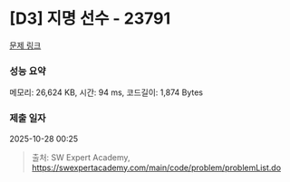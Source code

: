 # [D3] 지명 선수 - 23791 

[문제 링크](https://swexpertacademy.com/main/code/problem/problemDetail.do?contestProbId=AZU2weVqkoPHBIRK) 

### 성능 요약

메모리: 26,624 KB, 시간: 94 ms, 코드길이: 1,874 Bytes

### 제출 일자

2025-10-28 00:25



> 출처: SW Expert Academy, https://swexpertacademy.com/main/code/problem/problemList.do